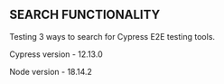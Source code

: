 ## SEARCH FUNCTIONALITY

Testing 3 ways to search for Cypress E2E testing tools.

Cypress version - 12.13.0

Node version - 18.14.2
